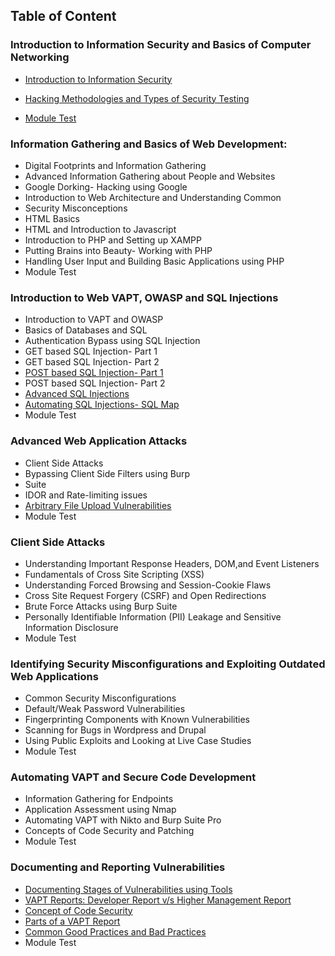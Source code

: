## Table of Content
### Introduction to Information Security and Basics of Computer Networking

-  [Introduction to Information Security](./modules/Introduction-information-security/information-security/information-security.md)

-  [Hacking Methodologies and Types of Security Testing](./modules/Introduction-information-security/hacking-methodology/hacking-methodology.md)

- [Module Test](./modules/Introduction-information-security/module-test.md)

### Information Gathering and Basics of Web Development:
- Digital Footprints and Information Gathering
- Advanced Information Gathering about People and Websites
- Google Dorking- Hacking using Google
- Introduction to Web Architecture and Understanding Common
- Security Misconceptions
- HTML Basics
- HTML and Introduction to Javascript
- Introduction to PHP and Setting up XAMPP
- Putting Brains into Beauty- Working with PHP
- Handling User Input and Building Basic Applications using PHP
- Module Test

### Introduction to Web VAPT, OWASP and SQL Injections
- Introduction to VAPT and OWASP
- Basics of Databases and SQL
- Authentication Bypass using SQL Injection
- GET based SQL Injection- Part 1
- GET based SQL Injection- Part 2
- [POST based SQL Injection- Part 1](modules/Introduction-VAPT-OWASP-SQLInjection/POST-Based-SQL-Injection-Part-1/post-based-sql-injection-part-1.md)
- POST based SQL Injection- Part 2
- [Advanced SQL Injections](modules/Introduction-VAPT-OWASP-SQLInjection/Advanced-SQL-Injections/advance-sql-injection.md)
- [Automating SQL Injections- SQL Map](modules/Introduction-VAPT-OWASP-SQLInjection/Automatic-SQL-Injection-SQLMap/automatic-sql-injection-sqlmap.md)
- Module Test

### Advanced Web Application Attacks
- Client Side Attacks
- Bypassing Client Side Filters using Burp
- Suite
- IDOR and Rate-limiting issues
- [Arbitrary File Upload Vulnerabilities](./modules/Advance-Web-Application-Attacks/Arbitary-FileUpload-Vulnerabilities/arbitary-file-upload-vulnerabilities.md)
- Module Test

### Client Side Attacks
- Understanding Important Response Headers, DOM,and Event Listeners
- Fundamentals of Cross Site Scripting (XSS)
- Understanding Forced Browsing and Session-Cookie Flaws
- Cross Site Request Forgery (CSRF) and Open Redirections
- Brute Force Attacks using Burp Suite
- Personally Identifiable Information (PII) Leakage and Sensitive Information Disclosure
- Module Test


### Identifying Security Misconfigurations and Exploiting Outdated Web Applications
- Common Security Misconfigurations
- Default/Weak Password Vulnerabilities
- Fingerprinting Components with Known Vulnerabilities
- Scanning for Bugs in Wordpress and Drupal
- Using Public Exploits and Looking at Live Case Studies
- Module Test

### Automating VAPT and Secure Code Development
- Information Gathering for Endpoints
- Application Assessment using Nmap
- Automating VAPT with Nikto and Burp Suite Pro
- Concepts of Code Security and Patching
- Module Test

### Documenting and Reporting Vulnerabilities
- [Documenting Stages of Vulnerabilities using Tools](./modules/Documenting-Reporting-Vulnerabilites/Documenting-Stages/Documenting-Stages.md)
- [VAPT Reports: Developer Report v/s Higher Management Report](./modules/Documenting-Reporting-Vulnerabilites/VAPT-report/VAPT-report.md)
- [Concept of Code Security](./modules/Documenting-Reporting-Vulnerabilites/Concept-Code-Security/concept-code-security.md)
- [Parts of a VAPT Report](./modules/Documenting-Reporting-Vulnerabilites/Parts-VAPT-report/Parts-VAPT-report.md)
- [Common Good Practices and Bad Practices](./modules/Documenting-Reporting-Vulnerabilites/Common-good-bad-practices/common-good-bad-practices.md)
- Module Test